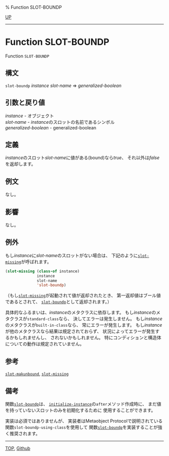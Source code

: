 % Function SLOT-BOUNDP

[UP](7.7.html)  

---

# Function SLOT-BOUNDP


Function `SLOT-BOUNDP`


## 構文

`slot-boundp` *instance* *slot-name* => *generalized-boolean*

## 引数と戻り値

*instance* - オブジェクト  
*slot-name* - *instance*のスロットの名前であるシンボル  
*generalized-boolean* - generalized-boolean


## 定義

*instance*のスロット*slot-name*に値がある(bound)なら*true*、
それ以外は*false*を返却します。


## 例文

なし。


## 影響

なし。


## 例外

もし*instance*に*slot-name*のスロットがない場合は、
下記のように[`slot-missing`](7.7.slot-missing.html)が呼ばれます。

```lisp
(slot-missing (class-of instance)
              instance
              slot-name
              'slot-boundp)
```

（もし[`slot-missing`](7.7.slot-missing.html)が起動されて値が返却されたとき、
第一返却値はブール値であるとされて、
[`slot-boundp`](7.7.slot-boundp.html)として返却されます。）

具体的なふるまいは、*instance*のメタクラスに依存します。
もし*instance*のメタクラスが`standard-class`なら、
決してエラーは発生しません。
もし*instance*のメタクラスが`built-in-class`なら、
常にエラーが発生します。
もし*instance*が他のメタクラスなら結果は規定されておらず、
状況によってエラーが発生するかもしれませんし、
されないかもしれません。
特にコンディションと構造体についての動作は規定されていません。


## 参考

[`slot-makunbound`](7.7.slot-makunbound.html),
[`slot-missing`](7.7.slot-missing.html)


## 備考

関数[`slot-boundp`](7.7.slot-boundp.html)は、
[`initialize-instance`](7.7.initialize-instance.html)の`after`メソッド作成時に、
まだ値を持っていないスロットのみを初期化するために
使用することができます。

実装は必須ではありませんが、
実装者はMetaobject Protocolで説明されている
関数`slot-boundp-using-class`を使用して
関数[`slot-boundp`](7.7.slot-boundp.html)を実装することが強く推奨されます。


---
[TOP](index.html),  [Github](https://github.com/nptcl/npt-japanese)

